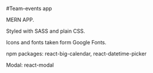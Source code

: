 #Team-events app

MERN APP.

Styled with SASS and plain CSS.

Icons and fonts taken form Google Fonts.

npm packages: react-big-calendar, react-datetime-picker

Modal: react-modal


